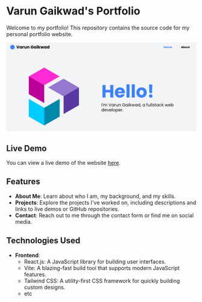 # Varun Gaikwad's Portfolio

Welcome to my portfolio! This repository contains the source code for my personal portfolio website.

![Portfolio Preview](https://raw.githubusercontent.com/VarunGaikwad/portfolio/gh-pages/assets/Preview.png)

## Live Demo

You can view a live demo of the website [here](https://varungaikwad.github.io/portfolio/).

## Features

- **About Me**: Learn about who I am, my background, and my skills.
- **Projects**: Explore the projects I've worked on, including descriptions and links to live demos or GitHub repositories.
- **Contact**: Reach out to me through the contact form or find me on social media.

## Technologies Used

- **Frontend**:
  - React.js: A JavaScript library for building user interfaces.
  - Vite: A blazing-fast build tool that supports modern JavaScript features.
  - Tailwind CSS: A utility-first CSS framework for quickly building custom designs.
  - etc
